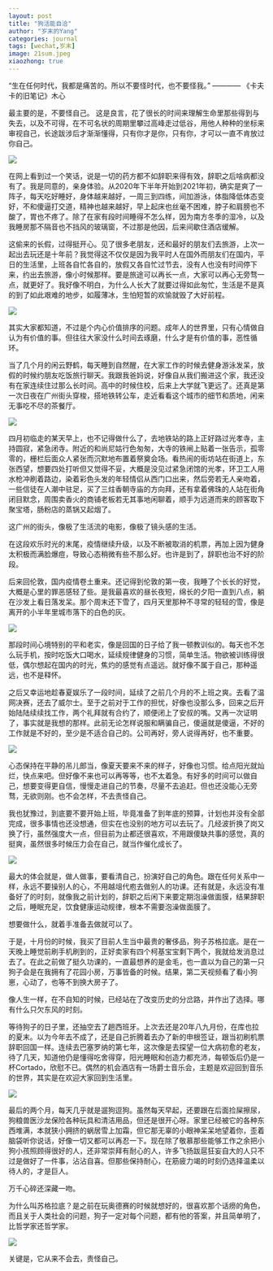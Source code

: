 ```yaml
---
layout: post
title: "狗活能自洽"
author: "岁末的Yang"
categories: journal
tags: [wechat,岁末]
image: 21sum.jpeg
xiaozhong: true
---
```


“生在任何时代，我都是痛苦的。所以不要怪时代，也不要怪我。” ———— 《卡夫卡的旧笔记》木心

最主要的是，不要怪自己。
这是良言，花了很长的时间来理解生命里那些得到与失去，以及不可得，在不可名状的周期里攀过高峰走过低谷，用他人种种的坐标来审视自己，长途跋涉后才渐渐懂得，只有你才是你，只有你，才可以一直不肯放过你自己。

![](/assets/img/21sum1.jpeg?raw=true)

在网上看到过一个笑话，说是一切的药方都不如辞职来得有效，辞职之后啥病都没有了。我是同意的，亲身体验。从2020年下半年开始到2021年初，确实是爽了一阵子，每天吃好睡好，身体越来越好，一周三到四练，间加游泳，体脂降低体态变好，不和傻逼打交道，精神也越来越好，早上起床也丝毫不困难，脖子和肩膀也不酸了，胃也不疼了。除了在家有段时间睡得不怎么样，因为南方冬季的湿冷，以及我睡房那不隔音也不挡风的玻璃窗，不过那是他因，后来间歇住酒店缓解。

这偷来的长假，过得挺开心。见了很多老朋友，还和最好的朋友们去旅游，上次一起出去玩还是十年前？我觉得这不仅仅是因为我平时人在国外而朋友们在国内，平日的生活里，上班各自忙各自的，放假又各自忙过节去，没有人也没有时间停下来，约出去旅游，像小时候那样。要是旅途可以再长一点，大家可以再心无旁骛一点，就更好了。我好像不明白，为什么人长大了就要过得如此匆忙，生活是不是真的到了如此艰难的地步，如履薄冰，生怕短暂的欢愉就毁了大好前程。

![](/assets/img/21sum2.jpeg?raw=true)

其实大家都知道，不过是个内心价值排序的问题。成年人的世界里，只有心情做自认为有价值的事。但往往大家没什么时间去琢磨，什么才是有价值的事，恶性循环。

当了几个月的闲云野鹤，每天睡到自然醒，在大家工作的时候去健身游泳发呆，放假的时候约朋友吃饭旅行聊天。我跟我爸妈说，好像自从我们搬进这个家，我还没有在家连续住过那么长时间。高中的时候住校，后来上大学就飞更远了。还真是第一次日夜在广州街头穿梭，搭地铁转公车，走近看看这个城市的细节和质地，闲来无事吃不尽的茶餐厅。

![](/assets/img/21sum3.jpeg?raw=true)

四月初临走的某天早上，也不记得做什么了，去地铁站的路上正好路过光孝寺，主持圆寂，紧急闭寺。附近的和尚尼姑行色匆匆，大寺的铁闸上贴着一张告示，孤零零的，栅栏后面众人紧张而沉默地布置着祭奠会场。看热闹的街坊站在街道上，东张西望，想要四处打听但又觉得不妥，大概是没见过紧急闭馆的光孝，环卫工人用水枪冲刷着路边，染着彩色头发的年轻情侣从西门口出来，然后旁若无人亲吻着，一些信徒在人潮中驻足，买了三炷香朝寺庙的方向拜，还有拿着佛珠的人站在街角闭目默念，周围卖香火的商铺老板若无其事地闲聊着，顺手为远道而来的顾客取下聚宝塔，肠粉店的蒸锅又起烟了。

这广州的街头，像极了生活流的电影，像极了镜头感的生活。

在这段欢乐时光的末尾，疫情继续升级，以及不断被取消的机票，再加上因为健身太积极而满脸爆痘，导致心态稍微有些不那么好。也许是到了，辞职也治不好的阶段。

后来回伦敦，国内疫情卷土重来。还记得到伦敦的第一夜，我睡了个长长的好觉，大概是心里的罪恶感轻了些。是我最喜欢的昼长夜短，绵长的夕阳一直到八点，躺在沙发上看日落发呆。那个周末还下雪了，四月天里那种不寻常的轻轻的雪，像是离开的小半年里城市落下的白色的灰。

![](/assets/img/21sum4.jpeg?raw=true)

那段时间心境特别的平和老实，像是回国的日子给了我一顿教训似的。每天也不怎么玩手机，按时吃饭大口喝水，延续规律健身的习惯，简单生活。物欲被训练得很低，偶尔想起在国内的时光，焦灼的感觉有点遥远。就好像不属于自己，那种遥远，也不是释怀。

之后又幸运地趁春夏娱乐了一段时间，延续了之前几个月的不上班之爽。去看了温网决赛，还去了威尔士。至于之前对于工作的担忧，好像也没那么多，回来之后开始陆陆续续找工作，两个礼拜就有合约了，顺便闭上了安叔的嘴。又再一次证明了，事实就是我想的那样。此前无论怎样说服和瞒骗自己，傻逼就是傻逼，不好的工作就是不好的，至少是不适合自己的。公司再好，旁人说得再好，也不重要。

![](/assets/img/21sum5.jpeg?raw=true)

心态保持在平静的吊儿郎当，像夏天要来不来的样子，好像也习惯。给点阳光就灿烂，快点来吧。但好像不来也可以再等等，也不太着急。有好多的时间可以做自己，想要变得更自信，慢慢走进自己的节奏，尽量不去追赶。但也还没能心无旁骛，无欲则刚。也不会怎样，不去责怪自己。

我也犹豫过，到底要不要开始上班，毕竟准备了到年底的预算，计划也并没有全部完成，很多事情也还没想通，但实在也没别的地方可以去玩了。几经波折换了岗又换了行，虽然强度大一点，但目前为止都还很喜欢，不用跟傻缺共事的感觉，真的挺爽，虽然很多时候压力会在自己，就当作催化成长了。

![](/assets/img/21sum6.jpeg?raw=true)

最大的体会就是，做人做事，要看清自己，扮演好自己的角色。跟在任何关系中一样，永远不要操别人的心，不用越俎代庖去做别人的功课。还有就是，永远没有准备好了的时刻，就像我之前计划的，辞职之后闲下来要定期泡澡做面膜，结果辞职之后，睡眠充足，饮食健康运动规律，根本不需要泡澡做面膜了。

想要做什么，就着手准备去做就可以了。

于是，十月份的时候，我买了目前人生当中最贵的奢侈品，狗子苏格拉底。是在一天晚上睡觉前刷手机刷到的，正好卖家有四个柯基宝宝剩下两个，我就给发消息过去了。在此之前做了挺久功课的，一直最想养的是金毛，也一直以为自己的第一只狗子会是在我拥有了花园小房，万事皆备的时候。结果，第二天视频看了看小狗崽，心动了，也等不到换大房子了。

像人生一样，在不自知的时候，已经站在了改变历史的分岔路，并作出了选择。哪有什么只欠东风的时刻。

等待狗子的日子里，还抽空去了趟西班牙。上次去还是20年八九月份，在库也拉的夏末。以为今年去不成了，还是自己折腾着去办了新的申根签证，跟当初刷机票辞职回国一样。连续去巴塞罗纳的第七年，这次像是去探望一位大病初愈的老友，待了几天，知道他仍是懂得吃舍得穿，阳光睡眠和创造力都充沛，每顿饭后仍是一杯Cortado，欣慰不已。偶然的机会酒店有一场爵士音乐会，主题是欢迎回到音乐的世界，其实是在欢迎大家回到生活里。

![](/assets/img/21sum7.jpeg?raw=true)

最后的两个月，每天几乎就是遛狗逗狗。虽然每天早起，还要跟在后面捡屎擦尿，狗粮兽医沙龙保险各种玩具和清洁用品，但还是很开心呀。家里已经被它的各种东西堆满，本就狭小拥挤的蜗居雪上加霜，但它那无辜的小眼神呆呆地望着你，歪着脑袋听你说话，好像一切又都可以再忍一下。现在除了敬慕那些能够工作之余把小狗小孩照顾得很好的人，还非常崇拜有耐心的人，许多飞扬跋扈狂妄自大的人只不过是做好了一件事，沾沾自喜。但那些保持耐心，在筋疲力竭的时刻仍选择温柔以待人的，才是巨人。

万千心碎还深藏一吻。

为什么叫苏格拉底？是之前在玩奥德赛的时候就想好的，很喜欢那个话痨的角色，而且关于人类社会的问题，狗子一定对每个问题，都有他的答案，并且简单明了，比哲学家还哲学家。

![](/assets/img/21sum8.jpeg?raw=true)

关键是，它从来不会去，责怪自己。